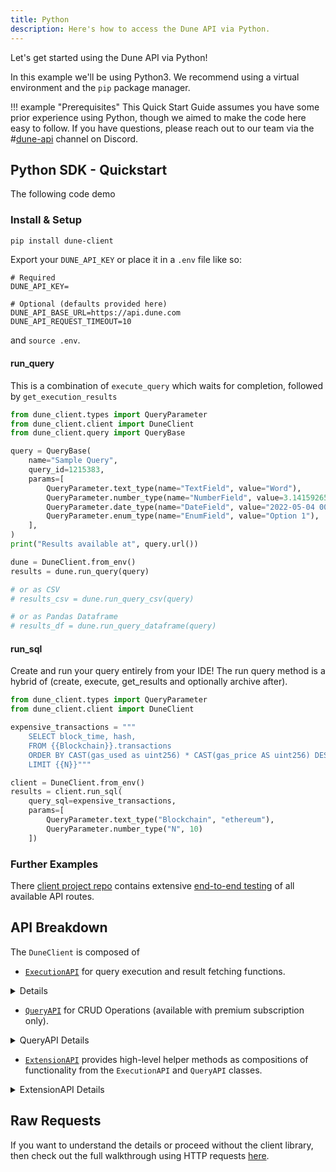 ```yaml
---
title: Python
description: Here's how to access the Dune API via Python.
---
```


Let's get started using the Dune API via Python!

In this example we'll be using Python3. We recommend using a virtual environment and the `pip` package manager.

!!! example "Prerequisites"
    This Quick Start Guide assumes you have some prior experience using Python, though we aimed to make the code here easy to follow. If you have questions, please reach out to our team via the #[dune-api](https://discord.com/channels/757637422384283659/1019910980634939433) channel on Discord.

## Python SDK - Quickstart

The following code demo

### Install & Setup

```sh
pip install dune-client
```

Export your `DUNE_API_KEY` or place it in a `.env` file like so:

```
# Required
DUNE_API_KEY=

# Optional (defaults provided here)
DUNE_API_BASE_URL=https://api.dune.com
DUNE_API_REQUEST_TIMEOUT=10
```

and `source .env`.

#### run_query

This is a combination of `execute_query` which waits for completion, followed by `get_execution_results`

```python
from dune_client.types import QueryParameter
from dune_client.client import DuneClient
from dune_client.query import QueryBase

query = QueryBase(
    name="Sample Query",
    query_id=1215383,
    params=[
        QueryParameter.text_type(name="TextField", value="Word"),
        QueryParameter.number_type(name="NumberField", value=3.1415926535),
        QueryParameter.date_type(name="DateField", value="2022-05-04 00:00:00"),
        QueryParameter.enum_type(name="EnumField", value="Option 1"),
    ],
)
print("Results available at", query.url())

dune = DuneClient.from_env()
results = dune.run_query(query)

# or as CSV
# results_csv = dune.run_query_csv(query)

# or as Pandas Dataframe
# results_df = dune.run_query_dataframe(query)
```

#### run_sql

Create and run your query entirely from your IDE! The run query method is a hybrid of (create, execute, get_results and optionally archive after). 

```py
from dune_client.types import QueryParameter
from dune_client.client import DuneClient

expensive_transactions = """
	SELECT block_time, hash,
    FROM {{Blockchain}}.transactions
    ORDER BY CAST(gas_used as uint256) * CAST(gas_price AS uint256) DESC
    LIMIT {{N}}"""

client = DuneClient.from_env()
results = client.run_sql(
	query_sql=expensive_transactions, 
	params=[
		QueryParameter.text_type("Blockchain", "ethereum"), 
		QueryParameter.number_type("N", 10)
	])
```

### Further Examples

There [client project repo](github.com/duneanalytics/dune-client) contains extensive [end-to-end testing](https://github.com/duneanalytics/dune-client/blob/main/tests/e2e/test_client.py) of all available API routes.

## API Breakdown

The `DuneClient` is composed of 

- [`ExecutionAPI`](https://github.com/duneanalytics/dune-client/blob/05787719526a441e39baf6252adf531bf941cd98/dune_client/api/execution.py#L24-L27) for query execution and result fetching functions.

<details><summary>Details</summary>

```py
def execute_query(
    self, query: QueryBase, performance: Optional[str] = None
) -> ExecutionResponse:
    """Post's to Dune API for execute `query`"""

def cancel_execution(self, job_id: str) -> bool:
    """POST Execution Cancellation to Dune API for `job_id` (aka `execution_id`)"""

def get_execution_status(self, job_id: str) -> ExecutionStatusResponse:
    """GET status from Dune API for `job_id` (aka `execution_id`)"""

def get_execution_results(self, job_id: str) -> ResultsResponse:
    """GET results from Dune API for `job_id` (aka `execution_id`)"""

def get_execution_results_csv(self, job_id: str) -> ExecutionResultCSV:
    """
    GET results in CSV format from Dune API for `job_id` (aka `execution_id`)

    this API only returns the raw data in CSV format, it is faster & lighterweight
    use this method for large results where you want lower CPU and memory overhead
    if you need metadata information use get_results() or get_status()
    """

def get_results_dataframe(self, job_id: str) -> Any:
    """
    Get query results as a pandas dataframe (requires manual installation of pandas)
    """
```
</details>

- [`QueryAPI`](https://github.com/duneanalytics/dune-client/blob/05787719526a441e39baf6252adf531bf941cd98/dune_client/api/query.py#L16-L20) for CRUD Operations (available with premium subscription only).


<details><summary>QueryAPI Details</summary>

```py
def create_query(
    self,
    name: str,
    query_sql: str,
    params: Optional[list[QueryParameter]] = None,
    is_private: bool = False,
) -> DuneQuery:
    """
    Creates Dune Query by ID
    https://dune.com/docs/api/api-reference/edit-queries/create-query/
    """

def get_query(self, query_id: int) -> DuneQuery:
    """
    Retrieves Dune Query by ID
    https://dune.com/docs/api/api-reference/edit-queries/get-query/
    """

def update_query(
    self,
    query_id: int,
    name: Optional[str] = None,
    query_sql: Optional[str] = None,
    params: Optional[list[QueryParameter]] = None,
    description: Optional[str] = None,
    tags: Optional[list[str]] = None,
) -> int:
    """
    Updates Dune Query by ID
    https://dune.com/docs/api/api-reference/edit-queries/update-query

    The request body should contain all fields that need to be updated.
    Any omitted fields will be left untouched.
    If the tags or parameters are provided as an empty array,
    they will be deleted from the query.
    """

def archive_query(self, query_id: int) -> bool:
    """
    https://dune.com/docs/api/api-reference/edit-queries/archive-query
    returns resulting value of Query.is_archived
    """

def unarchive_query(self, query_id: int) -> bool:
    """
    https://dune.com/docs/api/api-reference/edit-queries/archive-query
    returns resulting value of Query.is_archived
    """

def make_private(self, query_id: int) -> None:
    """
    https://dune.com/docs/api/api-reference/edit-queries/private-query
    """

def make_public(self, query_id: int) -> None:
    """
    https://dune.com/docs/api/api-reference/edit-queries/private-query
    """
```

</details>

- [`ExtensionAPI`](https://github.com/duneanalytics/dune-client/blob/05787719526a441e39baf6252adf531bf941cd98/dune_client/api/extensions.py#L30-L34) provides high-level helper methods as compositions of functionality from the `ExecutionAPI` and `QueryAPI` classes.

<details><summary>ExtensionAPI Details</summary>

```py
def run_query(
    self,
    query: QueryBase,
    ping_frequency: int = 5,
    performance: Optional[str] = None,
) -> ResultsResponse:
    """
    Executes a Dune `query`, waits until execution completes,
    fetches and returns the results.
    Sleeps `ping_frequency` seconds between each status request.
    """

def run_query_csv(
    self,
    query: QueryBase,
    ping_frequency: int = 5,
    performance: Optional[str] = None,
) -> ExecutionResultCSV:
    """
    Executes a Dune query, waits till execution completes,
    fetches and the results in CSV format
    (use it load the data directly in pandas.from_csv() or similar frameworks)
    """

def run_query_dataframe(
    self,
    query: QueryBase,
    ping_frequency: int = 5,
    performance: Optional[str] = None,
) -> Any:
    """
    Execute a Dune Query, waits till execution completes,
    fetched and returns the result as a Pandas DataFrame

    This is a convenience method that uses run_query_csv() + pandas.read_csv() underneath
    """

def get_latest_result(
    self,
    query: Union[QueryBase, str, int],
    max_age_hours: int = THREE_MONTHS_IN_HOURS,
) -> ResultsResponse:
    """
    GET the latest results for a query_id without re-executing the query
    (doesn't use execution credits)

    :param query: :class:`Query` object OR query id as string or int
    :param max_age_hours: re-executes the query if result is older than max_age_hours
        https://dune.com/docs/api/api-reference/get-results/latest-results
    """

def download_csv(self, query: Union[QueryBase, str, int]) -> ExecutionResultCSV:
    """
    Almost like an alias for `get_latest_result` but for the csv endpoint.
    https://dune.com/docs/api/api-reference/get-results/latest-results
    """

############################################################################
# Below features use APIs that are only available on paid subscription plans
############################################################################

###############
# Plus Features
###############

def upload_csv(self, table_name: str, data: str, description: str = "") -> bool:
    """
    https://dune.com/docs/api/api-reference/upload-data/?h=data+upload#endpoint
    The write API allows you to upload any .csv file into Dune. The only limitations are:

    - File has to be < 200 MB
    - Column names in the table can't start with a special character or digits.
    """

##################
# Premium Features
##################

def run_sql(
    self,
    query_sql: str,
    params: Optional[list[QueryParameter]] = None,
    is_private: bool = True,
    archive_after: bool = True,
) -> ResultsResponse:
    """
    Allows user to provide execute raw_sql via the CRUD interface
    - create, run, get results with optional archive/delete.
    - Query is by default made private and archived after execution.
    Requires premium subscription!
    """
```
</details>


## Raw Requests

If you want to understand the details or proceed without the client library, then check out the full walkthrough using HTTP requests [here](./python/raw-walkthrough.md).
